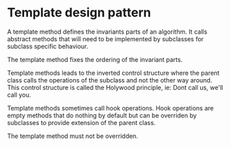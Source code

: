 # Template design pattern

A template method defines the invariants parts of an algorithm.
It calls abstract methods that will need to be implemented by 
subclasses for subclass specific behaviour.

The template method fixes the ordering of the invariant parts.

Template methods leads to the inverted control structure where the parent 
class calls the operations of the subclass and not the other way around. This control structure is called
the Holywood principle, ie: Dont call us, we'll call you.

Template methods sometimes call hook operations. Hook operations are 
 empty methods that do nothing by default but can be overriden by subclasses to provide extension of the parent class.


The template method must not be overridden.

